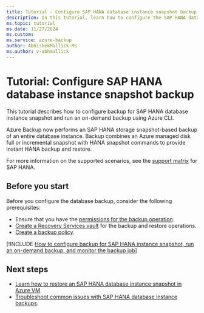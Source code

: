 ```yaml
---
title: Tutorial - Configure SAP HANA database instance snapshot backup 
description: In this tutorial, learn how to configure the SAP HANA database instance snapshot backup and run an on-demand backup.
ms.topic: tutorial
ms.date: 11/27/2024
ms.custom:
ms.service: azure-backup
author: AbhishekMallick-MS
ms.author: v-abhmallick
---
```


# Tutorial: Configure SAP HANA database instance snapshot backup

This tutorial describes how to configure backup for SAP HANA database instance snapshot and run an on-demand backup using Azure CLI.

Azure Backup now performs an SAP HANA storage snapshot-based backup of an entire database instance. Backup combines an Azure managed disk full or incremental snapshot with HANA snapshot commands to provide instant HANA backup and restore.

For more information on the supported scenarios, see the [support matrix](./sap-hana-backup-support-matrix.md#scenario-support) for SAP HANA.

## Before you start

Before you configure the database backup, consider the following prerequisites:

- Ensure that you have the [permissions for the backup operation](sap-hana-database-instances-backup.md#permissions-required-for-backup).
- [Create a Recovery Services vault](sap-hana-database-instances-backup.md#create-a-recovery-services-vault) for the backup and restore operations.
- [Create a backup policy](sap-hana-database-instances-backup.md#create-a-policy).

[!INCLUDE [How to configure backup for SAP HANA instance snapshot, run an on-demand backup, and monitor the backup job](../../includes/backup-azure-configure-sap-hana-database-instance-backup.md)]

## Next steps

- [Learn how to restore an SAP HANA database instance snapshot in Azure VM](sap-hana-database-instances-restore.md).
- [Troubleshoot common issues with SAP HANA database instance backups](sap-hana-database-instance-troubleshoot.md).
